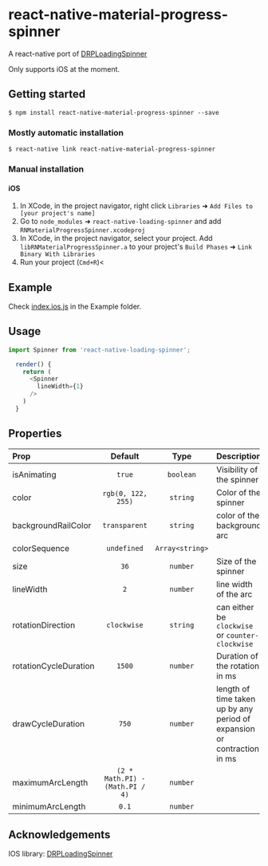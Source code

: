 # react-native-material-progress-spinner


A react-native port of [DRPLoadingSpinner](https://github.com/justindhill/DRPLoadingSpinner)

Only supports iOS at the moment.

## Getting started

`$ npm install react-native-material-progress-spinner --save`

### Mostly automatic installation

`$ react-native link react-native-material-progress-spinner`

### Manual installation

#### iOS

1. In XCode, in the project navigator, right click `Libraries` ➜ `Add Files to [your project's name]`
2. Go to `node_modules` ➜ `react-native-loading-spinner` and add `RNMaterialProgressSpinner.xcodeproj`
3. In XCode, in the project navigator, select your project. Add `libRNMaterialProgressSpinner.a` to your project's `Build Phases` ➜ `Link Binary With Libraries`
4. Run your project (`Cmd+R`)<

## Example
Check [index.ios.js](https://github.com/lingard/react-native-material-progress-spinner/blob/master/example/app.js) in the Example folder.

## Usage
```javascript
import Spinner from 'react-native-loading-spinner';

  render() {
    return (
      <Spinner
        lineWidth={1}
      />
    )
  }

```

## Properties

| Prop  | Default  | Type | Description |
| :------------ |:---------------:| :---------------:| :-----|
| isAnimating | `true` | `boolean` | Visibility of the spinner |
| color | `rgb(0, 122, 255)` | `string` | Color of the spinner |
| backgroundRailColor | `transparent` | `string` | color of the background arc |
| colorSequence | `undefined` | `Array<string>` |  | An array of colors that changes on each cycle |
| size | `36` | `number` | Size of the spinner |
| lineWidth | `2` | `number` | line width of the arc |
| rotationDirection | `clockwise` | `string` | can either be `clockwise` or `counter-clockwise` |
| rotationCycleDuration | `1500` | `number` | Duration of the rotation in ms |
| drawCycleDuration | `750` | `number` | length of time taken up by any period of expansion or contraction in ms |
| maximumArcLength | `(2 * Math.PI) - (Math.PI / 4)` | `number` | |
| minimumArcLength | `0.1` | `number` | |

## Acknowledgements

IOS library: [DRPLoadingSpinner](https://github.com/justindhill/DRPLoadingSpinner)
